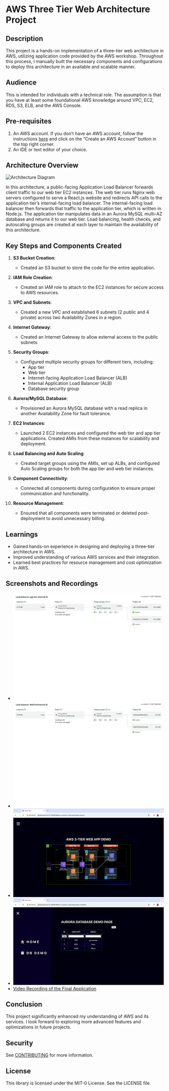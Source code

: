 # AWS Three Tier Web Architecture Project

## Description
This project is a hands-on implementation of a three-tier web architecture in AWS, utilizing application code provided by the AWS workshop. Throughout this process, I manually built the necessary components and configurations to deploy this architecture in an available and scalable manner.

## Audience
This is intended for individuals with a technical role. The assumption is that you have at least some foundational AWS knowledge around VPC, EC2, RDS, S3, ELB, and the AWS Console.

## Pre-requisites
1. An AWS account. If you don’t have an AWS account, follow the instructions [here](https://aws.amazon.com/console/) and click on the “Create an AWS Account” button in the top right corner.
2. An IDE or text editor of your choice.

## Architecture Overview
![Architecture Diagram](https://github.com/aws-samples/aws-three-tier-web-architecture-workshop/blob/main/application-code/web-tier/src/assets/3TierArch.png)

In this architecture, a public-facing Application Load Balancer forwards client traffic to our web tier EC2 instances. The web tier runs Nginx web servers configured to serve a React.js website and redirects API calls to the application tier’s internal-facing load balancer. The internal-facing load balancer then forwards that traffic to the application tier, which is written in Node.js. The application tier manipulates data in an Aurora MySQL multi-AZ database and returns it to our web tier. Load balancing, health checks, and autoscaling groups are created at each layer to maintain the availability of this architecture.

## Key Steps and Components Created

1. **S3 Bucket Creation**:
   - Created an S3 bucket to store the code for the entire application.

2. **IAM Role Creation**:
   - Created an IAM role to attach to the EC2 instances for secure access to AWS resources.

3. **VPC and Subnets**:
   - Created a new VPC and established 6 subnets (2 public and 4 private) across two Availability Zones in a region.

4. **Internet Gateway**:
   - Created an Internet Gateway to allow external access to the public subnets.

5. **Security Groups**:
   - Configured multiple security groups for different tiers, including:
     - App tier
     - Web tier
     - Internet-facing Application Load Balancer (ALB)
     - Internal Application Load Balancer (ALB)
     - Database security group

6. **Aurora/MySQL Database**:
   - Provisioned an Aurora MySQL database with a read replica in another Availability Zone for fault tolerance.

7. **EC2 Instances**:
   - Launched 2 EC2 instances and configured the web tier and app tier applications. Created AMIs from these instances for scalability and deployment.

8. **Load Balancing and Auto Scaling**:
   - Created target groups using the AMIs, set up ALBs, and configured Auto Scaling groups for both the app tier and web tier instances.

9. **Component Connectivity**:
   - Connected all components during configuration to ensure proper communication and functionality.

10. **Resource Management**:
    - Ensured that all components were terminated or deleted post-deployment to avoid unnecessary billing.

## Learnings
- Gained hands-on experience in designing and deploying a three-tier architecture in AWS.
- Improved understanding of various AWS services and their integration.
- Learned best practices for resource management and cost optimization in AWS.

## Screenshots and Recordings
- ![Deployment Screenshot](App_Tier_LoadBalancers_EC2_ca-central-1-1.png)
- ![Application Screenshot](Web_Tier_LoadBalancerDetails_EC2_ca-central-1.jpg)
- ![Home Page Screenshot](HomePage.png)
- ![DbPage Screenshot](DbPage.png)
- [Video Recording of the Final Application](AppDemo.mov)

## Conclusion
This project significantly enhanced my understanding of AWS and its services. I look forward to exploring more advanced features and optimizations in future projects.

## Security
See [CONTRIBUTING](CONTRIBUTING.md#security-issue-notifications) for more information.

## License
This library is licensed under the MIT-0 License. See the LICENSE file.
